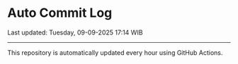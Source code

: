 # Auto Commit Log

Last updated: Tuesday, 09-09-2025 17:14 WIB

---

This repository is automatically updated every hour using GitHub Actions.
